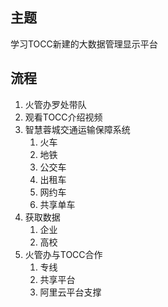 ## 主题
学习TOCC新建的大数据管理显示平台

## 流程
1.  火管办罗处带队
2.  观看TOCC介绍视频
3.  智慧蓉城交通运输保障系统
	1.  火车
	2.  地铁
	3.  公交车
	4.  出租车
	5.  网约车
	6.  共享单车
4. 获取数据
	1.  企业
	2.  高校
5. 火管办与TOCC合作
	1.  专线
	2.  共享平台
	3.  阿里云平台支撑